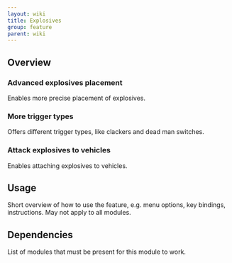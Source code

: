 ```yaml
---
layout: wiki
title: Explosives
group: feature
parent: wiki
---
```


## Overview

### Advanced explosives placement
Enables more precise placement of explosives.

### More trigger types
Offers different trigger types, like clackers and dead man switches.

### Attack explosives to vehicles
Enables attaching explosives to vehicles.


## Usage

Short overview of how to use the feature, e.g. menu options, key bindings, 
instructions. May not apply to all modules.


## Dependencies

List of modules that must be present for this module to work.

